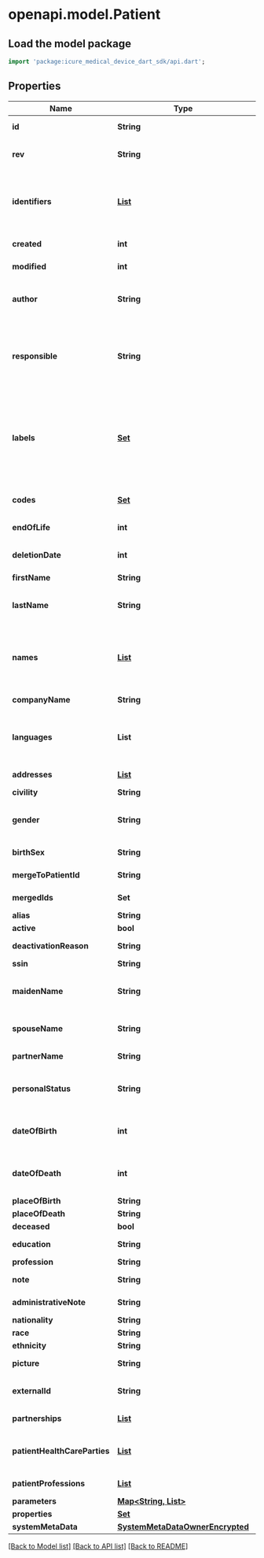# openapi.model.Patient

## Load the model package
```dart
import 'package:icure_medical_device_dart_sdk/api.dart';
```

## Properties
Name | Type | Description | Notes
------------ | ------------- | ------------- | -------------
**id** | **String** | the Id of the patient. We encourage using either a v4 UUID or a HL7 Id. | [optional] 
**rev** | **String** | the revision of the patient in the database, used for conflict management / optimistic locking. | [optional] 
**identifiers** | [**List<Identifier>**](Identifier.md) | Typically used for business / client identifiers. An identifier should identify a patient uniquely and unambiguously. However, iCure can't guarantee the uniqueness of those identifiers : This is something you need to take care of. | [default to const []]
**created** | **int** | the creation date of the patient (encoded as epoch). | [optional] 
**modified** | **int** | the last modification date of the patient (encoded as epoch). | [optional] 
**author** | **String** | The id of the [User] that created this patient. When creating the patient, this field will be filled automatically by the current user id if not provided. | [optional] 
**responsible** | **String** | The id of the data owner that is responsible of this patient. When creating the patient, will be filled automatically by the current user data owner id ([HealthcareProfessional], [Patient] or [MedicalDevice]) if missing | [optional] 
**labels** | [**Set<CodingReference>**](CodingReference.md) | A label is an item from a codification system that qualifies a patient as being member of a certain class, whatever the value it might have taken. If the label qualifies the content of a field, it means that whatever the content of the field, the label will always apply. LOINC is a codification system typically used for labels. | [default to const {}]
**codes** | [**Set<CodingReference>**](CodingReference.md) | A code is an item from a codification system that qualifies the content of this patient. | [default to const {}]
**endOfLife** | **int** | Soft delete (unix epoch in ms) timestamp of the patient | [optional] 
**deletionDate** | **int** | the soft delete timestamp. When a patient is ”deleted“, this is set to a non null value: the moment of the deletion | [optional] 
**firstName** | **String** | the firstname (name) of the patient. | [optional] 
**lastName** | **String** | the lastname (surname) of the patient. This is the official lastname that should be used for official administrative purposes. | [optional] 
**names** | [**List<PersonName>**](PersonName.md) | the list of all names of the patient, also containing the official full name information. Ordered by preference of use. First element is therefore the official name used for the patient in the application | [default to const []]
**companyName** | **String** | the name of the company this patient is member of. | [optional] 
**languages** | **List<String>** | the list of languages spoken by the patient ordered by fluency (alpha-2 code http://www.loc.gov/standards/iso639-2/ascii_8bits.html). | [default to const []]
**addresses** | [**List<Address>**](Address.md) | the list of addresses (with address type). | [default to const []]
**civility** | **String** | Mr., Ms., Pr., Dr. ... | [optional] 
**gender** | **String** | the gender of the patient: male, female, indeterminate, changed, changedToMale, changedToFemale, unknown | [optional] 
**birthSex** | **String** | the birth sex of the patient: male, female, indeterminate, unknown | [optional] 
**mergeToPatientId** | **String** | The id of the patient this patient has been merged with. | [optional] 
**mergedIds** | **Set<String>** | The ids of the patients that have been merged inside this patient. | [default to const {}]
**alias** | **String** | An alias of the person, nickname, ... | [optional] 
**active** | **bool** | Is the patient active (boolean). | [default to true]
**deactivationReason** | **String** | When not active, the reason for deactivation. | [default to 'DeactivationReason.none']
**ssin** | **String** | Social security inscription number. | [optional] 
**maidenName** | **String** | Lastname at birth (can be different of the current name), depending on the country, must be used to design the patient . | [optional] 
**spouseName** | **String** | Lastname of the spouse for a married woman, depending on the country, can be used to design the patient. | [optional] 
**partnerName** | **String** | Lastname of the partner, should not be used to design the patient. | [optional] 
**personalStatus** | **String** | any of `single`, `in_couple`, `married`, `separated`, `divorced`, `divorcing`, `widowed`, `widower`, `complicated`, `unknown`, `contract`, `other`. | [optional] 
**dateOfBirth** | **int** | The birthdate encoded as a fuzzy date on 8 positions (YYYYMMDD) MM and/or DD can be set to 00 if unknown (19740000 is a valid date). | [optional] 
**dateOfDeath** | **int** | The date of death encoded as a fuzzy date on 8 positions (YYYYMMDD) MM and/or DD can be set to 00 if unknown (19740000 is a valid date). | [optional] 
**placeOfBirth** | **String** | The place of birth. | [optional] 
**placeOfDeath** | **String** | The place of death. | [optional] 
**deceased** | **bool** | Is the patient deceased. | [optional] 
**education** | **String** | The level of education (college degree, undergraduate, phd). | [optional] 
**profession** | **String** | The current professional activity. | [optional] 
**note** | **String** | A text note (can be confidential, encrypted by default). | [optional] 
**administrativeNote** | **String** | An administrative note, not confidential. | [optional] 
**nationality** | **String** | The nationality of the patient. | [optional] 
**race** | **String** | The race of the patient. | [optional] 
**ethnicity** | **String** | The ethnicity of the patient. | [optional] 
**picture** | **String** | A picture usually saved in JPEG format. | [optional] 
**externalId** | **String** | An external (from another source) id with no guarantee or requirement for unicity . | [optional] 
**partnerships** | [**List<Partnership>**](Partnership.md) | List of partners, or persons of contact (of class Partnership, see below). | [default to const []]
**patientHealthCareParties** | [**List<PatientHealthCareParty>**](PatientHealthCareParty.md) | Links (usually for therapeutic reasons) between this patient and healthcare parties (of class PatientHealthcareParty). | [default to const []]
**patientProfessions** | [**List<CodingReference>**](CodingReference.md) | Codified list of professions exercised by this patient. | [default to const []]
**parameters** | [**Map<String, List<String>>**](List.md) | Extra parameters | [default to const {}]
**properties** | [**Set<Property>**](Property.md) | Extra properties | [default to const {}]
**systemMetaData** | [**SystemMetaDataOwnerEncrypted**](SystemMetaDataOwnerEncrypted.md) |  | [optional] 

[[Back to Model list]](../README.md#documentation-for-models) [[Back to API list]](../README.md#documentation-for-api-endpoints) [[Back to README]](../README.md)



